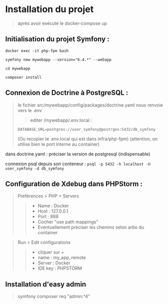 # Installation du projet

> après avoir exécuté le docker-compose up 

## Initialisation du projet Symfony : 

``docker exec -it php-fpm bash``

`` symfony new mywebapp --version="6.4.*" --webapp ``

`` cd mywebapp ``

`` composer install ``

## Connexion de Doctrine à PostgreSQL : 
> le fichier src/mywebapp/config/packages/doctrine.yaml nous renvoie vers le .env
>> editer /mywebapp/.env.local : 
> 
> `` DATABASE_URL=postgres://user_symfony@postrges:5432/db_symfony ``
> 
> (Ou recopier le .env.local qui est dans infra/php-fpm)
> (attention, on utilise bien le port interne au container)


dans doctrine.yaml : préciser la version de postgresql (indispensable)

connexion psql depuis son conteneur : ``psql -p 5432 -h localhost -U user_symfony -d db_symfony`` 

## Configuration de Xdebug dans PHPStorm :
> Preférences > PHP > Servers
> > - Name : Docker
> > - Host : 127.0.0.1
> > - Port : 888
> > - Cocher "use path mappings"
> > - Eventuellement préciser les chemins selon arbo du container

> Run > Edit configurations
> > - cliquer sur +
> > - name : my_app_remote
> > - Server : Docker
> > - IDE key : PHPSTORM

## Installation d'easy admin
> symfony composer req "admin:^4"
